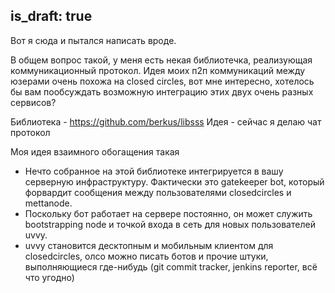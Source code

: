 is_draft: true
---
Вот я сюда и пытался написать вроде.

В общем вопрос такой, у меня есть некая библиотечка, реализующая коммуникационный протокол. Идея моих п2п коммуникаций между юзерами очень похожа на closed circles, вот мне интересно, хотелось бы вам пообсуждать возможную интеграцию этих двух очень разных сервисов?

Библиотека - https://github.com/berkus/libsss
Идея - сейчас я делаю чат протокол

Моя идея взаимного обогащения такая 

- Нечто собранное на этой библиотеке интегрируется в вашу серверную инфраструктуру. Фактически это gatekeeper bot, который форвардит сообщения между пользователями closedcircles и mettanode.
- Поскольку бот работает на сервере постоянно, он может служить bootstrapping node и точкой входа в сеть для новых пользователей uvvy.
- uvvy становится десктопным и мобильным клиентом для closedcircles, олсо можно писать ботов и прочие штуки, выполняющиеся где-нибудь (git commit tracker, jenkins reporter, всё что угодно)
